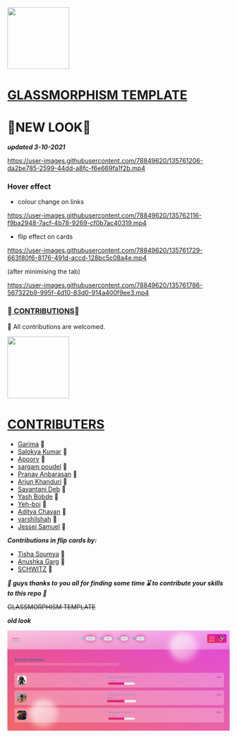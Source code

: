 <img src="https://tenor.com/view/hello-hi-minion-gif-16235329.gif" width="140" height="140" />


# <ins>GLASSMORPHISM TEMPLATE</ins> #

# :tada:NEW LOOK:tada: #
***updated 3-10-2021***

https://user-images.githubusercontent.com/78849620/135761206-da2be785-2599-44dd-a8fc-f6e669fa1f2b.mp4


### Hover effect ###

* colour change on links



https://user-images.githubusercontent.com/78849620/135762116-f9ba2948-7acf-4b78-9269-cf0b7ac40319.mp4



* flip effect on cards


https://user-images.githubusercontent.com/78849620/135761729-663f80f6-8176-491d-accd-128bc5c08a4e.mp4


(after minimising the tab)



https://user-images.githubusercontent.com/78849620/135761786-567322b9-995f-4d10-83d0-914a400f9ee3.mp4





### :tada:<ins> CONTRIBUTIONS</ins>:tada: ###

:busts_in_silhouette: All contributions are welcomed.

<img src="https://tenor.com/view/ang-ku-kueh-girl-akkg-ang-ku-kueh-girl-and-friends-uob-united-overseas-bank-gif-15771643.gif" width="140" height="140" />

# <ins> CONTRIBUTERS </ins>
  * [Garima](https://github.com/Garima-7)                  :girl:
  * [Salokya Kumar](https://github.com/ksalokya)           :boy:
  * [Apoorv](https://github.com/apoorvcodes)               :boy:
  * [sargam poudel](https://github.com/sargam-poudel)      :boy:
  * [Pranav Anbarasan](https://github.com/Pranavanbu28)    :boy:
  * [Arjun Khanduri](https://github.com/arjun-khanduri)    :boy:
  * [Sayantani Deb](https://github.com/SayantaniDeb)       :girl:
  * [Yash Bobde](https://github.com/Yash-Bobde)            :boy:
  * [Yeh-boi](https://github.com/Yeh-boi)                  :boy:
  * [Aditya Chavan](https://github.com/git-aditya-star)    :boy:
  * [varshilshah](https://github.com/varshilshah-2002)    :boy:
  * [Jessej Samuel](https://github.com/jessej-samuel)     :boy:
 
 ***Contributions in flip cards by:***
 
 
  * [Tisha Soumya](https://github.com/Tishasoumya-02)       :girl:
  * [Anushka Garg](https://github.com/Anushh23)           :girl:
  * [SCHWITZ](https://github.com/SCHW18TZ)     :boy:

***:gift: guys thanks to you all for finding some time :hourglass: to contribute your skills to this repo :gift:***

~~GLASSMORPHISM TEMPLATE~~<br/>


***old look***

![](https://github.com/AADI-1331/glassmorphism-template/blob/file/static/images/ssupdate.png)






